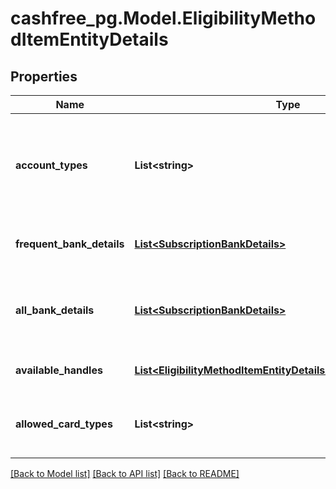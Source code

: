 # cashfree_pg.Model.EligibilityMethodItemEntityDetails

## Properties

Name | Type | Description | Notes
------------ | ------------- | ------------- | -------------
**account_types** | **List&lt;string&gt;** | List of account types associated with the payment method. (e.g. SAVINGS or CURRENT) | [optional] 
**frequent_bank_details** | [**List&lt;SubscriptionBankDetails&gt;**](SubscriptionBankDetails.md) | List of the most frequently used banks. | [optional] 
**all_bank_details** | [**List&lt;SubscriptionBankDetails&gt;**](SubscriptionBankDetails.md) | Details about all banks associated with the payment method. | [optional] 
**available_handles** | [**List&lt;EligibilityMethodItemEntityDetailsAvailableHandlesInner&gt;**](EligibilityMethodItemEntityDetailsAvailableHandlesInner.md) | List of supported VPA handles. | [optional] 
**allowed_card_types** | **List&lt;string&gt;** | List of allowed card types. (e.g. DEBIT_CARD, CREDIT_CARD) | [optional] 

[[Back to Model list]](../README.md#documentation-for-models) [[Back to API list]](../README.md#documentation-for-api-endpoints) [[Back to README]](../README.md)

